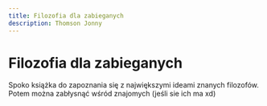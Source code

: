 ```yaml
---
title: Filozofia dla zabieganych
description: Thomson Jonny
---
```


# Filozofia dla zabieganych

Spoko książka do zapoznania się z największymi ideami znanych filozofów. Potem można zabłysnąć wśród znajomych (jeśli sie ich ma xd)
